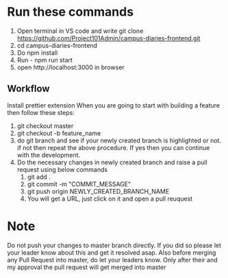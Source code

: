 # Run these commands

1. Open terminal in VS code and write git clone https://github.com/Project101Admin/campus-diaries-frontend.git
2. cd campus-diaries-frontend
3. Do npm install
4. Run - npm run start
5. open http://localhost:3000 in browser

## Workflow
Install prettier extension
When you are going to start with building a feature then follow these steps:

1. git checkout master
2. git checkout -b feature_name
3. do git branch and see if your newly created branch is highlighted or not. if not then repeat the above procedure. If yes then you can continue with the development.
4. Do the necessary changes in newly created branch and raise a pull request using below commands
   1. git add .
   2. git commit -m "COMMIT_MESSAGE"
   3. git push origin NEWLY_CREATED_BRANCH_NAME
   4. You will get a URL, just click on it and open a pull reuquest

# Note

Do not push your changes to master branch directly. If you did so please let your leader know about this and get it resolved asap. Also before merging any Pull Request into master, do let your leaders know. Only after their and my approval the pull request will get merged into master
